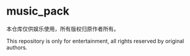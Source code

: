 # music_pack

本仓库仅供娱乐使用，所有版权归原作者所有。

This repository is only for entertainment, all rights reserved by original authors.

